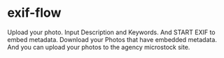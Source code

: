 # exif-flow
Upload your photo.
Input Description and Keywords.
And START EXIF to embed metadata.
Download your Photos that have embedded metadata.
And you can upload your photos to the agency microstock site.
